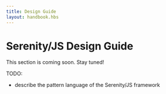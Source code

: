 ```yaml
---
title: Design Guide
layout: handbook.hbs
---
```

# Serenity/JS Design Guide

<div class="pro-tip">
    <div class="icon"><i class="fas fa-tools"></i></div>
    <div class="text">
        <p>
            This section is coming soon. Stay tuned!
        </p>
    </div>
</div>

TODO:
- describe the pattern language of the Serenity/JS framework
